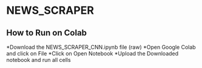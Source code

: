 # NEWS_SCRAPER
## How to Run on Colab
*Download the NEWS_SCRAPER_CNN.ipynb file (raw)
*Open Google Colab and click on File
*Click on Open Notebook 
*Upload the Downloaded notebook and run all cells

